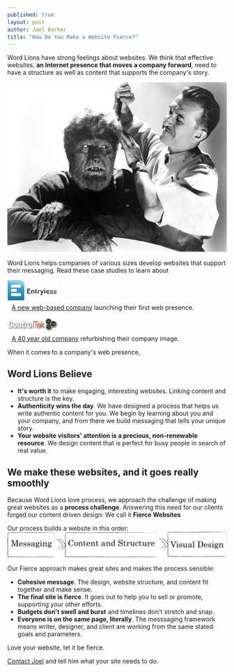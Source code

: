 ```yaml
---
published: true
layout: post
author: Joel Barker
title: "How Do You Make a Website Fierce?"
---
```


Word Lions have strong feelings about websites. We think that effective websites, **an Internet presence that moves a company forward**, need to have a structure as well as content that supports the company's story.

![We make websites that are fierce but well groomed.](/img/Fierce-but-well-groomed.jpg)

<div id="pullquote-full-width">
<p>Word Lions helps companies of various sizes develop websites that support their messaging. Read these case studies to learn about</p>

<p><a href="/downloads/EntrylessCaseStudy.pdf" alt="New business website design case study"><img src="/img/Entryless-logo.png" /></a></p>
<p style="padding-left:10px; margin-top:-10px;"><a href="/downloads/EntrylessCaseStudy.pdf" alt="New business website design case study">A new web-based company</a> launching their first web presence.</p>

<p><a href="/downloads/ControlTekCaseStudy.pdf" alt="Business website redesign case study"><img src="/img/ControlTek-logo.png" /></a></p>
<p style="padding-left:10px; margin-top:-10px;"><a href="/downloads/ControlTekCaseStudy.pdf" alt="Business website redesign case study">A 40 year old company</a> refurbishing their company image.</p>
</div>

When it comes to a company's web presence,
## Word Lions Believe
* **It's worth it** to make engaging, interesting websites. Linking content and structure is the key.
* **Authenticity wins the day**. We have designed a process that helps us write authentic content for you. We begin by learning about you and your company, and from there we build messaging that tells your unique story.
* **Your website visitors' attention is a precious, non-renewable resource**. We design content that is perfect for busy people in search of real value.

## We make these websites, and it goes really smoothly
Because Word Lions love process, we approach the challenge of making great websites as a **process challenge**. Answering this need for our clients forged our content driven design: We call it **Fierce Websites**

Our process builds a website in this order:
![Fierce Websites start with agreeing on the message.](/img/FierceWebsiteProcessSketch-v2.png)

Our Fierce approach makes great sites and makes the process sensible:

* **Cohesive message**. The design, website structure, and content fit together and make sense.
* **The final site is fierce**. It goes out to help you to sell or promote, supporting your other efforts.
* **Budgets don't swell and burst** and timelines don't stretch and snap.
* **Everyone is on the same page, literally**. The messsaging framework means writer, designer, and client are working from the same stated goals and parameters.


Love your website, let it be fierce.

[Contact Joel](http://wordlions.com/contact/) and tell him what your site needs to do.
